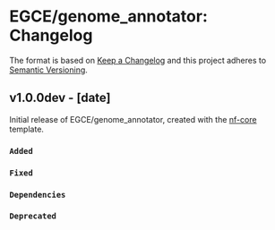 # EGCE/genome_annotator: Changelog

The format is based on [Keep a Changelog](https://keepachangelog.com/en/1.0.0/)
and this project adheres to [Semantic Versioning](https://semver.org/spec/v2.0.0.html).

## v1.0.0dev - [date]

Initial release of EGCE/genome_annotator, created with the [nf-core](https://nf-co.re/) template.

### `Added`

### `Fixed`

### `Dependencies`

### `Deprecated`
